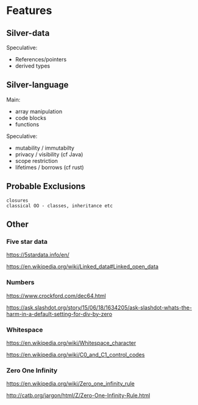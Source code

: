 
Features
========








Silver-data
-----------

Speculative:
- References/pointers
- derived types


Silver-language
---------------
Main:
- array manipulation
- code blocks
- functions


Speculative:
- mutability / immutabilty
- privacy / visibility (cf Java)
- scope restriction
- lifetimes / borrows (cf rust)



Probable Exclusions
-------------------

	closures
	classical OO - classes, inheritance etc










Other
-----

### Five star data

https://5stardata.info/en/

https://en.wikipedia.org/wiki/Linked_data#Linked_open_data


### Numbers

https://www.crockford.com/dec64.html

https://ask.slashdot.org/story/15/06/18/1634205/ask-slashdot-whats-the-harm-in-a-default-setting-for-div-by-zero


### Whitespace

https://en.wikipedia.org/wiki/Whitespace_character

https://en.wikipedia.org/wiki/C0_and_C1_control_codes




### Zero One Infinity

https://en.wikipedia.org/wiki/Zero_one_infinity_rule

http://catb.org/jargon/html/Z/Zero-One-Infinity-Rule.html
